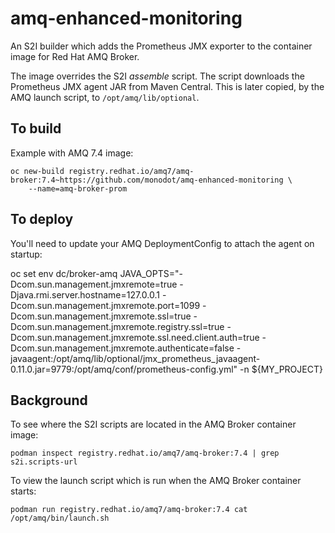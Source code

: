 # amq-enhanced-monitoring

An S2I builder which adds the Prometheus JMX exporter to the container image for Red Hat AMQ Broker.

The image overrides the S2I _assemble_ script. The script downloads the Prometheus JMX agent JAR from Maven Central. This is later copied, by the AMQ launch script, to `/opt/amq/lib/optional`.

## To build

Example with AMQ 7.4 image:

    oc new-build registry.redhat.io/amq7/amq-broker:7.4~https://github.com/monodot/amq-enhanced-monitoring \
        --name=amq-broker-prom

## To deploy

You'll need to update your AMQ DeploymentConfig to attach the agent on startup:

oc set env dc/broker-amq JAVA_OPTS="-Dcom.sun.management.jmxremote=true -Djava.rmi.server.hostname=127.0.0.1 -Dcom.sun.management.jmxremote.port=1099 -Dcom.sun.management.jmxremote.ssl=true -Dcom.sun.management.jmxremote.registry.ssl=true -Dcom.sun.management.jmxremote.ssl.need.client.auth=true -Dcom.sun.management.jmxremote.authenticate=false -javaagent:/opt/amq/lib/optional/jmx_prometheus_javaagent-0.11.0.jar=9779:/opt/amq/conf/prometheus-config.yml" -n ${MY_PROJECT}



## Background

To see where the S2I scripts are located in the AMQ Broker container image:

    podman inspect registry.redhat.io/amq7/amq-broker:7.4 | grep s2i.scripts-url

To view the launch script which is run when the AMQ Broker container starts:

    podman run registry.redhat.io/amq7/amq-broker:7.4 cat /opt/amq/bin/launch.sh
